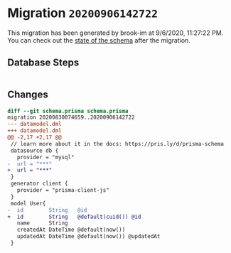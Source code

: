 # Migration `20200906142722`

This migration has been generated by brook-im at 9/6/2020, 11:27:22 PM.
You can check out the [state of the schema](./schema.prisma) after the migration.

## Database Steps

```sql

```

## Changes

```diff
diff --git schema.prisma schema.prisma
migration 20200830074659..20200906142722
--- datamodel.dml
+++ datamodel.dml
@@ -2,17 +2,17 @@
 // learn more about it in the docs: https://pris.ly/d/prisma-schema
 datasource db {
   provider = "mysql"
-  url = "***"
+  url = "***"
 }
 generator client {
   provider = "prisma-client-js"
 }
 model User{
-  id        String   @id
+  id        String   @default(cuid()) @id
   name      String
   createdAt DateTime @default(now())
   updatedAt DateTime @default(now()) @updatedAt
 }
```


